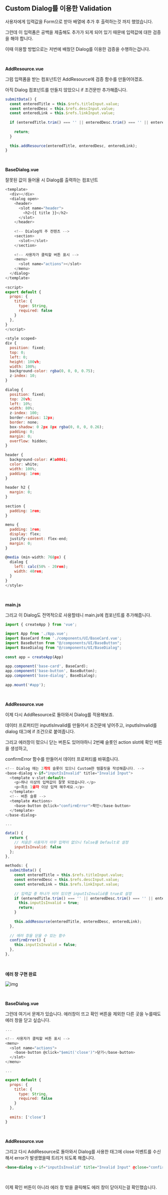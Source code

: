 ## Custom Dialog를 이용한 Validation

사용자에게 입력값을 Form으로 받아 배열에 추가 후 출력하는것 까지 했었습니다.

그런데 이 입력폼은 공백을 제출해도 추가가 되게 되어 있기 때문에 입력값에 대한 검증을 해야 합니다.

이때 이용할 방법으로는 저번에 배웠던 Dialog를 이용한 검증을 수행하는겁니다.

<br>

**AddResource.vue**

그럼 입력폼을 받는 컴포넌트인 AddResource에 검증 함수를 만들어야겠죠.

아직 Dialog 컴포넌트를 만들지 않았으니 if 조건문만 추가해줍니다.

```javascript
submitData() {  
  const enteredTitle = this.$refs.titleInput.value;  
  const enteredDesc = this.$refs.descInput.value;  
  const enteredLink = this.$refs.linkInput.value;  
  
  if (enteredTitle.trim() === '' || enteredDesc.trim() === '' || enteredLink.trim() === '') {  
  
    return;  
  }  
  
  this.addResource(enteredTitle, enteredDesc, enteredLink);  
}
```

<br>

**BaseDialog.vue**

잘못된 값이 들어올 시 Dialog를 출력하는 컴포넌트

```javascript
<template>  
  <div></div>  
  <dialog open>  
    <header>  
      <slot name="header">  
        <h2>{{ title }}</h2>  
      </slot>  
    </header>  
  
    <!-- Dialog의 주 컨텐츠 -->  
    <section>  
      <slot></slot>  
    </section>  
  
    <!-- 사용자가 클릭할 버튼 표시 -->  
    <menu>  
      <slot name="actions"></slot>  
    </menu>  
  </dialog>  
</template>  
  
<script>  
export default {  
  props: {  
    title: {  
      type: String,  
      required: false  
    }  
  },  
}  
</script>  
  
<style scoped>  
div {  
  position: fixed;  
  top: 0;  
  left: 0;  
  height: 100vh;  
  width: 100%;  
  background-color: rgba(0, 0, 0, 0.75);  
  z-index: 10;  
}  
  
dialog {  
  position: fixed;  
  top: 20vh;  
  left: 10%;  
  width: 80%;  
  z-index: 100;  
  border-radius: 12px;  
  border: none;  
  box-shadow: 0 2px 8px rgba(0, 0, 0, 0.26);  
  padding: 0;  
  margin: 0;  
  overflow: hidden;  
}  
  
header {  
  background-color: #3a0061;  
  color: white;  
  width: 100%;  
  padding: 1rem;  
}  
  
header h2 {  
  margin: 0;  
}  
  
section {  
  padding: 1rem;  
}  
  
menu {  
  padding: 1rem;  
  display: flex;  
  justify-content: flex-end;  
  margin: 0;  
}  
  
@media (min-width: 768px) {  
  dialog {  
    left: calc(50% - 20rem);  
    width: 40rem;  
  }  
}  
</style>
```

<br>

**main.js**

그리고 이 Dialog도 전역적으로 사용할테니 main.js에 컴포넌트를 추가해줍니다.

```javascript
import { createApp } from 'vue';  
  
import App from './App.vue';  
import BaseCard from './components/UI/BaseCard.vue';  
import BaseButton from "@/components/UI/BaseButton";  
import BaseDialog from "@/components/UI/BaseDialog";  
  
const app = createApp(App)  
  
app.component('base-card', BaseCard);  
app.component('base-button', BaseButton);  
app.component('base-dialog', BaseDialog);  
  
app.mount('#app');
```

<br>

**AddResource.vue**

이제 다시 AddResource로 돌아와서 Dialog를 적용해보죠.

데이터 프로퍼티인 inputIsInvalid를 만들어서 조건문에 넣어주고, inputIsInvalid를 dialog 태그에 if 조건으로 붙여줍니다.

그리고 에러창이 떴으니 닫는 버튼도 있어야하니 2번쨰 슬롯인 action slot에 확인 버튼을 생성하고,

confirmError 함수를 만들어서 데이터 프로퍼티를 바꿔줍니다.


```javascript
<!-- Dialog 에는 2개의 슬롯이 있으니 Custom한 템플릿을 작성해줍니다. -->  
<base-dialog v-if="inputIsInvalid" title="Invalid Input">  
  <template v-slot:default>  
    <p>하나 이상의 입력값이 잘못 되었습니다.</p>  
    <p>최소 1글자 이상 입력 해주세요.</p>  
  </template>  
  <!-- 버튼 슬롯 -->  
  <template #actions>  
    <base-button @click="confirmError">확인</base-button>  
  </template>  
</base-dialog>

...

data() {  
  return {  
    // 처음은 사용자가 아무 입력이 없으니 false를 Default로 설정  
    inputIsInvalid: false  
  };  
},  
  
methods: {  
  submitData() {  
    const enteredTitle = this.$refs.titleInput.value;  
    const enteredDesc = this.$refs.descInput.value;  
    const enteredLink = this.$refs.linkInput.value;  
  
    // 입력값 중 하나가 비어 있으면 inputIsInvalid를 true로 설정  
    if (enteredTitle.trim() === '' || enteredDesc.trim() === '' || enteredLink.trim() === '') {  
      this.inputIsInvalid = true;  
      return;  
    }  
  
    this.addResource(enteredTitle, enteredDesc, enteredLink);  
  },  
  
  // 에러 창을 닫을 수 있는 함수  
  confirmError() {  
    this.inputIsInvalid = false;  
  },  
},
```

<br>

**에러 창 구현 완료**

![img](https://raw.githubusercontent.com/spacedustz/Obsidian-Image-Server/main/img2/dialog.png)

<br>

**BaseDialog.vue**

그런데 여기서 문제가 있습니다. 에러창이 뜨고 확인 버튼을 제외한 다른 곳을 누를때도 에러 창을 닫고 싶습니다.

```javascript
...

<!-- 사용자가 클릭할 버튼 표시 -->  
<menu>  
  <slot name="actions">  
    <base-button @click="$emit('close')">닫기</base-button>  
  </slot>  
</menu>

...

export default {  
  props: {  
    title: {  
      type: String,  
      required: false  
    }  
  },  
  
  emits: ['close']  
}
```

<br>

**AddResource.vue**

그리고 다시 AddResource로 돌아와서 Dialog를 사용한 태그에 close 이벤트를 수신해서 error가 발생했을때 트리거 되도록 해줍니다.

```html
<base-dialog v-if="inputIsInvalid" title="Invalid Input" @close="confirmError">
```

<br>

이제 확인 버튼이 아니라 에러 창 밖을 클릭해도 에러 창이 닫아지는걸 확인했습니다.